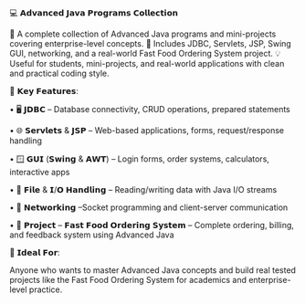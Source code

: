💻 𝗔𝗱𝘃𝗮𝗻𝗰𝗲𝗱 𝗝𝗮𝘃𝗮 𝗣𝗿𝗼𝗴𝗿𝗮𝗺𝘀 𝗖𝗼𝗹𝗹𝗲𝗰𝘁𝗶𝗼𝗻

🚀 A complete collection of Advanced Java programs and mini-projects covering enterprise-level concepts. 📘 Includes JDBC, Servlets, JSP, Swing GUI, networking, and a real-world Fast Food Ordering System project. 💡 Useful for students, mini-projects, and real-world applications with clean and practical coding style.

🔧 𝗞𝗲𝘆 𝗙𝗲𝗮𝘁𝘂𝗿𝗲𝘀:

• 🖥 𝗝𝗗𝗕𝗖 – Database connectivity, CRUD operations, prepared statements

• 🌐 𝗦𝗲𝗿𝘃𝗹𝗲𝘁𝘀 & 𝗝𝗦𝗣 –  Web-based applications, forms, request/response handling

• 🪟 𝗚𝗨𝗜 (𝗦𝘄𝗶𝗻𝗴 & 𝗔𝗪𝗧) – Login forms, order systems, calculators, interactive apps

• 📂 𝗙𝗶𝗹𝗲 & 𝗜/𝗢 𝗛𝗮𝗻𝗱𝗹𝗶𝗻𝗴 – Reading/writing data with Java I/O streams

• 🔑 𝗡𝗲𝘁𝘄𝗼𝗿𝗸𝗶𝗻𝗴 –Socket programming and client-server communication

• 🍔 𝗣𝗿𝗼𝗷𝗲𝗰𝘁 – 𝗙𝗮𝘀𝘁 𝗙𝗼𝗼𝗱 𝗢𝗿𝗱𝗲𝗿𝗶𝗻𝗴 𝗦𝘆𝘀𝘁𝗲𝗺 – Complete ordering, billing, and feedback system using Advanced Java

🎯 𝗜𝗱𝗲𝗮𝗹 𝗙𝗼𝗿: 

Anyone who wants to master Advanced Java concepts and build real tested projects like the Fast Food Ordering System for academics and enterprise-level practice.
